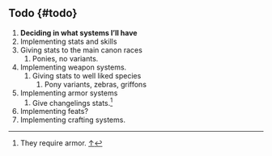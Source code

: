 ## Todo {#todo}

1.  **Deciding in what systems I’ll have**
2.  Implementing stats and skills
3.  Giving stats to the main canon races
    1.  Ponies, no variants.
4.  Implementing weapon systems.
    1.  Giving stats to well liked species
        1.  Pony variants, zebras, griffons
5.  Implementing armor systems
    1.  Give changelings stats.[^10]
6.  Implementing feats?
7.  Implementing crafting systems.


[^10]: They require armor. [↑](#781537938164547-footnote-ref-11)